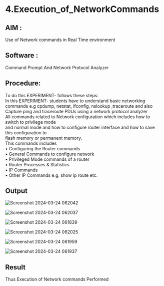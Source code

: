 # 4.Execution_of_NetworkCommands

## AIM :
Use of Network commands in Real Time environment
## Software : 
Command Prompt And Network Protocol Analyzer
## Procedure:
To do this EXPERIMENT- follows these steps:
<BR>
In this EXPERIMENT- students have to understand basic networking commands e.g cpdump, netstat, ifconfig, nslookup ,traceroute and also Capture ping and traceroute PDUs using a network protocol analyzer 
<BR>
All commands related to Network configuration which includes how to switch to privilege mode
<BR>
and normal mode and how to configure router interface and how to save this configuration to
<BR>
flash memory or permanent memory.
<BR>
This commands includes
<BR>
• Configuring the Router commands
<BR>
• General Commands to configure network
<BR>
• Privileged Mode commands of a router 
<BR>
• Router Processes & Statistics
<BR>
• IP Commands
<BR>
• Other IP Commands e.g. show ip route etc.
<BR>

## Output

![Screenshot 2024-03-24 062042](https://github.com/poojaanbu0/4.Execution_of_NetworkCommends/assets/119390329/64abc687-df15-4bdb-acbf-63a40b6b1067)

![Screenshot 2024-03-24 062037](https://github.com/poojaanbu0/4.Execution_of_NetworkCommends/assets/119390329/a9cb32c9-f07a-4b39-a8c1-1271c523f82d)

![Screenshot 2024-03-24 061839](https://github.com/poojaanbu0/4.Execution_of_NetworkCommends/assets/119390329/5e688399-cb9e-4a17-a661-7a1b1abd1186)

![Screenshot 2024-03-24 062025](https://github.com/poojaanbu0/4.Execution_of_NetworkCommends/assets/119390329/80a7400b-056f-45d9-a5fe-99ceac0f1171)

![Screenshot 2024-03-24 061959](https://github.com/poojaanbu0/4.Execution_of_NetworkCommends/assets/119390329/ed04f04b-5b7f-47b8-849d-685e109db9ec)

![Screenshot 2024-03-24 061937](https://github.com/poojaanbu0/4.Execution_of_NetworkCommends/assets/119390329/1b01edfa-4f8f-4bb8-af7c-73629c9f6708)





## Result
Thus Execution of Network commands Performed 
